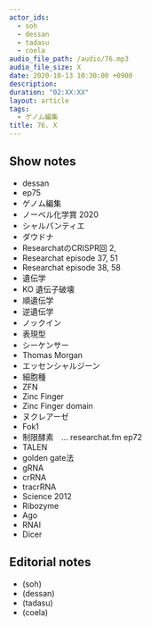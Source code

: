 ```yaml
---
actor_ids:
  - soh
  - dessan
  - tadasu
  - coela
audio_file_path: /audio/76.mp3
audio_file_size: X
date: 2020-10-13 10:30:00 +0900
description: 
duration: "02:XX:XX"
layout: article
tags:
  - ゲノム編集
title: 76. X
---
```

## Show notes
- dessan
- ep75
- ゲノム編集
- ノーベル化学賞 2020
- シャルパンティエ
- ダウドナ
- ResearchatのCRISPR回 2, 
- Researchat episode 37, 51
- Researchat episode  38, 58
- 遺伝学
- KO 遺伝子破壊
- 順遺伝学
- 逆遺伝学
- ノックイン
- 表現型
- シーケンサー
- Thomas Morgan
- エッセンシャルジーン
- 細胞種
- ZFN
- Zinc Finger
- Zinc Finger domain
- ヌクレアーゼ
- Fok1
- 制限酵素　... researchat.fm ep72
- TALEN
- golden gate法
- gRNA
- crRNA
- tracrRNA
- Science 2012
- Ribozyme
- Ago
- RNAI
- Dicer

## Editorial notes
- (soh)
- (dessan)
- (tadasu)
- (coela)

